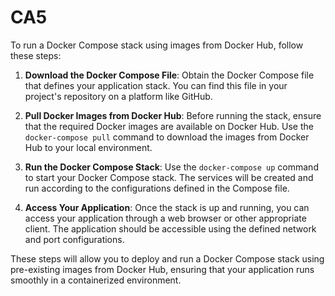 # CA5
To run a Docker Compose stack using images from Docker Hub, follow these steps:

1. **Download the Docker Compose File**: Obtain the Docker Compose file that defines your application stack. You can find this file in your project's repository on a platform like GitHub.

2. **Pull Docker Images from Docker Hub**: Before running the stack, ensure that the required Docker images are available on Docker Hub. Use the `docker-compose pull` command to download the images from Docker Hub to your local environment.

3. **Run the Docker Compose Stack**: Use the `docker-compose up` command to start your Docker Compose stack. The services will be created and run according to the configurations defined in the Compose file.

4. **Access Your Application**: Once the stack is up and running, you can access your application through a web browser or other appropriate client. The application should be accessible using the defined network and port configurations.

These steps will allow you to deploy and run a Docker Compose stack using pre-existing images from Docker Hub, ensuring that your application runs smoothly in a containerized environment.
